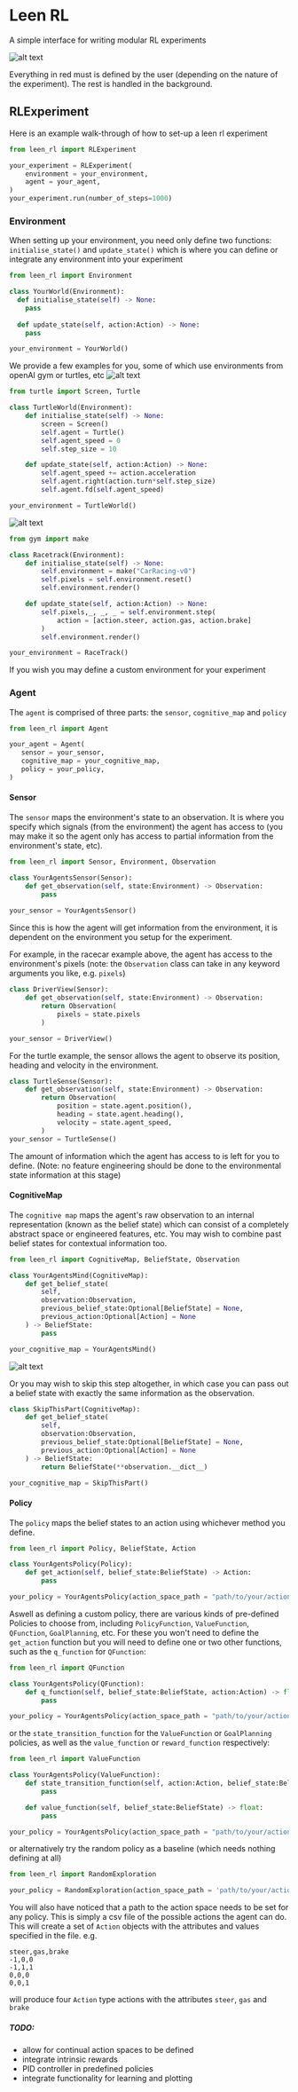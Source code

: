 # Leen RL
A simple interface for writing modular RL experiments

![alt text](leen_rl/architecture.png)

Everything in red must is defined by the user (depending on the nature of the experiment).  The rest is handled in the background. 

## RLExperiment
Here is an example walk-through of how to set-up a leen rl experiment
```python
from leen_rl import RLExperiment

your_experiment = RLExperiment(
    environment = your_environment,
    agent = your_agent,
)
your_experiment.run(number_of_steps=1000)
```

### Environment
When setting up your environment, you need only define two functions: `initialise_state()` and `update_state()` which is where you can define or integrate any environment into your experiment 
```python
from leen_rl import Environment

class YourWorld(Environment):
  def initialise_state(self) -> None:
    pass
    
  def update_state(self, action:Action) -> None:
    pass

your_environment = YourWorld()
```
We provide a few examples for you, some of which use environments from openAI gym or turtles, etc
![alt text](https://raw.githubusercontent.com/leen-robotics/reinforcement_learning/master/examples/examples_with_turtle/turtle_demo.gif)
```python
from turtle import Screen, Turtle

class TurtleWorld(Environment):
    def initialise_state(self) -> None:
        screen = Screen()
        self.agent = Turtle()
        self.agent_speed = 0
        self.step_size = 10

    def update_state(self, action:Action) -> None:
        self.agent_speed += action.acceleration
        self.agent.right(action.turn*self.step_size)
        self.agent.fd(self.agent_speed)

your_environment = TurtleWorld()
```
![alt text](https://raw.githubusercontent.com/leen-robotics/reinforcement_learning/master/examples/examples_with_racing_car/racecar_policy.gif)
```python
from gym import make

class Racetrack(Environment):
    def initialise_state(self) -> None:
        self.environment = make("CarRacing-v0")
        self.pixels = self.environment.reset()
        self.environment.render()

    def update_state(self, action:Action) -> None:
        self.pixels,_, _, _ = self.environment.step(
            action = [action.steer, action.gas, action.brake]
        )
        self.environment.render()

your_environment = RaceTrack()
```
If you wish you may define a custom environment for your experiment

### Agent
The `agent` is comprised of three parts: the `sensor`, `cognitive_map` and `policy`  

```python
from leen_rl import Agent

your_agent = Agent(
   sensor = your_sensor,
   cognitive_map = your_cognitive_map,
   policy = your_policy,
)
```

#### Sensor
The `sensor` maps the environment's state to an observation.  It is where you specify which signals (from the environment) the agent has access to (you may make it so the agent only has access to partial information from the environment's state, etc). 

```python
from leen_rl import Sensor, Environment, Observation

class YourAgentsSensor(Sensor):
    def get_observation(self, state:Environment) -> Observation:
        pass
 
your_sensor = YourAgentsSensor()
```

Since this is how the agent will get information from the environment, it is dependent on the environment you setup for the experiment.  

For example, in the racecar example above, the agent has access to the environment's pixels (note: the `Observation` class can take in any keyword arguments you like, e.g. `pixels`)
```python
class DriverView(Sensor):
    def get_observation(self, state:Environment) -> Observation:
        return Observation(
            pixels = state.pixels
        )

your_sensor = DriverView()
```
For the turtle example, the sensor allows the agent to observe its position, heading and velocity in the environment.
```python
class TurtleSense(Sensor):
    def get_observation(self, state:Environment) -> Observation:
        return Observation(
            position = state.agent.position(), 
            heading = state.agent.heading(),
            velocity = state.agent_speed,
        )
your_sensor = TurtleSense()
```
The amount of information which the agent has access to is left for you to define.  (Note: no feature engineering should be done to the environmental state information at this stage)

#### CognitiveMap
The `cognitive map` maps the agent's raw observation to an internal representation (known as the belief state) which can consist of a completely abstract space or engineered features, etc. You may wish to combine past belief states for contextual information too.  

```python
from leen_rl import CognitiveMap, BeliefState, Observation

class YourAgentsMind(CognitiveMap):
    def get_belief_state(
        self, 
        observation:Observation,
        previous_belief_state:Optional[BeliefState] = None,
        previous_action:Optional[Action] = None
    ) -> BeliefState:
        pass

your_cognitive_map = YourAgentsMind()
```

![alt text](https://raw.githubusercontent.com/leen-robotics/reinforcement_learning/master/examples/examples_with_racing_car/racecar.gif)

Or you may wish to skip this step altogether, in which case you can pass out a belief state with exactly the same information as the observation.
```python
class SkipThisPart(CognitiveMap):
    def get_belief_state(
        self, 
        observation:Observation,
        previous_belief_state:Optional[BeliefState] = None,
        previous_action:Optional[Action] = None
    ) -> BeliefState:
        return BeliefState(**observation.__dict__)

your_cognitive_map = SkipThisPart()
```
 
#### Policy
The `policy` maps the belief states to an action using whichever method you define.
```python
from leen_rl import Policy, BeliefState, Action

class YourAgentsPolicy(Policy):
    def get_action(self, belief_state:BeliefState) -> Action:
        pass

your_policy = YourAgentsPolicy(action_space_path = "path/to/your/actions.csv")
```

Aswell as defining a custom policy, there are various kinds of pre-defined Policies to choose from, including `PolicyFunction`, `ValueFunction`, `QFunction`, `GoalPlanning`, etc.
For these you won't need to define the `get_action` function but you will need to define one or two other functions, such as the `q_function` for `QFunction`:
```python
from leen_rl import QFunction

class YourAgentsPolicy(QFunction):
    def q_function(self, belief_state:BeliefState, action:Action) -> float:
        pass

your_policy = YourAgentsPolicy(action_space_path = "path/to/your/actions.csv")
```
or the `state_transition_function` for the `ValueFunction` or `GoalPlanning` policies, as well as the `value_function` or `reward_function` respectively:
```python
from leen_rl import ValueFunction

class YourAgentsPolicy(ValueFunction):
    def state_transition_function(self, action:Action, belief_state:BeliefState) -> BeliefState:
        pass

    def value_function(self, belief_state:BeliefState) -> float:
        pass

your_policy = YourAgentsPolicy(action_space_path = "path/to/your/actions.csv")
```
or alternatively try the random policy as a baseline (which needs nothing defining at all)
```python
from leen_rl import RandomExploration

your_policy = RandomExploration(action_space_path = 'path/to/your/actions.csv`)
```

You will also have noticed that a path to the action space needs to be set for any policy.  This is simply a csv file of the possible actions the agent can do.  This will create a set of `Action` objects with the attributes and values specified in the file.  e.g.
```csv
steer,gas,brake
-1,0,0
-1,1,1
0,0,0
0,0,1
```
will produce four `Action` type actions with the attributes `steer`, `gas` and `brake`

##### TODO:
- allow for continual action spaces to be defined
- integrate intrinsic rewards
- PID controller in predefined policies
- integrate functionality for learning and plotting
